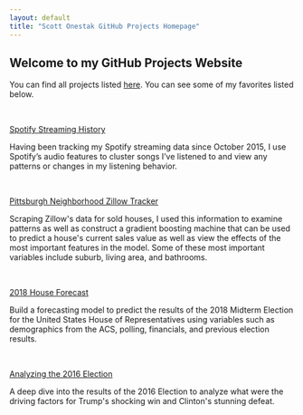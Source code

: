 ```yaml
---
layout: default
title: "Scott Onestak GitHub Projects Homepage"
---
```


## Welcome to my GitHub Projects Website

You can find all projects listed [here](https://scottonestak.github.io/Projects/Projects.html).  You can see some of my favorites listed below.

<br/>

[Spotify Streaming History](https://scottonestak.github.io/Projects/Spotify_Streaming_History/Spotify_Streaming_History.html)

Having been tracking my Spotify streaming data since October 2015, I use Spotify’s audio features to cluster songs I’ve listened to and view any patterns or changes in my listening behavior.

<br/>

[Pittsburgh Neighborhood Zillow Tracker](https://scottonestak.github.io/Projects/Pittsburgh_Zillow_Tracker/Pittsburgh_Zillow_Tracker.html)

Scraping Zillow's data for sold houses, I used this information to examine patterns as well as construct a gradient boosting machine that can be used to predict a house's current sales value as well as view the effects of the most important features in the model.  Some of these most important variables include suburb, living area, and bathrooms.

<br/>

[2018 House Forecast](https://scottonestak.github.io/Projects/2018_House_Forecast/2018_House_Forecast.html)

Build a forecasting model to predict the results of the 2018 Midterm Election for the United States House of Representatives using variables such as demographics from the ACS, polling, financials, and previous election results.

<br/>

[Analyzing the 2016 Election](https://scottonestak.github.io/Projects/2016_Election/2016_Election_Analysis.html)

A deep dive into the results of the 2016 Election to analyze what were the driving factors for Trump's shocking win and Clinton's stunning defeat.

